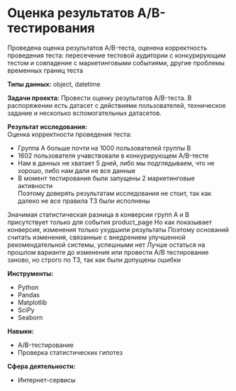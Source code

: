 # Оценка результатов A/B-тестирования
Проведена оценка результатов A/B-теста, оценена корректность проведения теста: пересечение тестовой аудитории с конкурирующим тестом и совпадение с маркетинговыми событиями, другие проблемы временных границ теста  

**Типы данных:** object, datetime

**Задачи проекта:**
Провести оценку результатов A/B-теста. В распоряжении есть датасет с действиями пользователей, техническое задание и несколько вспомогательных датасетов.

**Результат исследования:**  
Оценка корректности проведения теста:

* Группа A больше почти на 1000 пользователей группы B
* 1602 пользователя учавствовали в конкурирующем A/B-тесте
* Нам в данных не хватает 5 дней, либо мы подглядываем, что не хорошо, либо нам дали не все данные
* В момент тестирования были запущены 2 маркетинговые активности  
Поэтому доверять результатам исследования не стоит, так как далеко не все правила ТЗ были исполнены  

Значимая статистическая разница в конверсии групп А и В присутствует только для события product_page
Но как показывает конверсия, изменения только ухудшили результаты
Поэтому оснований считать изменения, связанные с внедрением улучшенной рекомендательной системы, успешными нет
Лучше остаться на прошлом варианте до изменения или провести A/B тестирование заново, но строго по ТЗ, так как были допущены ошибки

**Инструменты:**
- Python
- Pandas
- Matplotlib
- SciPy
- Seaborn

**Навыки:**  

- A/B-тестирование
- Проверка статистических гипотез

**Сфера деятельности:**
- Интернет-сервисы
